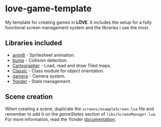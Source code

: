 # love-game-template
My template for creating games in **LÖVE**. It includes the setup for a fully functional screen management system and the libraries i use the most.

## Libraries included
* [anim8](https://github.com/kikito/anim8) - Spritesheet animation.
* [bump](https://github.com/kikito/bump.lua) - Collision detection.
* [Cartographer](https://github.com/tesselode/cartographer) - Load, read and draw Tiled maps.
* [Classic](https://github.com/rxi/classic/) - Class module for object orientation.
* [gamera](https://github.com/kikito/gamera) - Camera system.
* [Yonder](https://github.com/thenerdie/Yonder) - State management.

## Scene creation
When creating a scene, duplicate the ```screens/exampleScreen.lua``` file and remember to add it on the *gameStates* section of ```libs/ScreenManager.lua```. For more information, read the Yonder [documentation](https://github.com/thenerdie/Yonder).